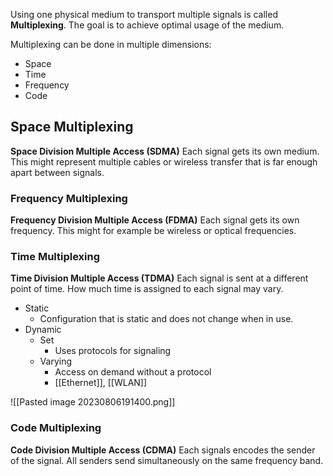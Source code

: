 Using one physical medium to transport multiple signals is called **Multiplexing**. The goal is to achieve optimal usage of the medium.

Multiplexing can be done in multiple dimensions:
- Space
- Time
- Frequency
- Code

## Space Multiplexing
**Space Division Multiple Access (SDMA)**
Each signal gets its own medium. This might represent multiple cables or wireless transfer that is far enough apart between signals.

### Frequency Multiplexing
**Frequency Division Multiple Access (FDMA)**
Each signal gets its own frequency. This might for example be wireless or optical frequencies.

### Time Multiplexing
**Time Division Multiple Access (TDMA)**
Each signal is sent at a different point of time. How much time is assigned to each signal may vary.

- Static
	- Configuration that is static and does not change when in use.
- Dynamic
	- Set
		- Uses protocols for signaling
	- Varying
		- Access on demand without a protocol
		- [[Ethernet]], [[WLAN]]

![[Pasted image 20230806191400.png]]

### Code Multiplexing
**Code Division Multiple Access (CDMA)**
Each signals encodes the sender of the signal. All senders send simultaneously on the same frequency band.

